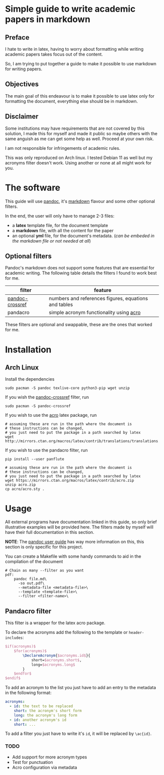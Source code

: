 # Simple guide to write academic papers in markdown

## Preface

I hate to write in latex, 
having to worry about formatting while writing academic papers takes focus out of the content.

So, I am trying to put together a guide to make it possible to use markdown for writing papers.

## Objectives

The main goal of this endeavour is to make it possible to use latex only for formatting the document, 
everything else should be in markdown.

## Disclaimer

Some institutions may have requirements that are not covered by this solution, 
I made this for myself and made it public so maybe others with the same anguish as me can get some help as well.
Proceed at your own risk.

I am not responsible for infringements of academic rules.

This was only reproduced on Arch linux.
I tested Debian 11 as well but my acronyms filter doesn't work. Using another or none at all might work for you. 

# The software

This guide will use [pandoc](https://pandoc.org/), it's [markdown](https://garrettgman.github.io/rmarkdown/authoring_pandoc_markdown.html) flavour
and some other optional filters.

In the end, the user will only have to manage 2-3 files:

- a **latex** template file, for the document template
- a **markdown** file, with all the content for the paper
- an optional **yml** file, for the document's metadata. (*can be embeded in the markdown file or not needed at all*)

## Optional filters

Pandoc's markdown does not support some features that are essential for academic writing. 
The following table details the filters I found to work best for me.

filter|feature
------|------
[pandoc-crossref](https://github.com/lierdakil/pandoc-crossref)|numbers and references figures, equations and tables
pandacro|simple acronym functionality using [acro](https://ctan.org/pkg/acro)

These filters are optional and swappable, these are the ones that worked for me.

# Installation

## Arch Linux

Install the dependencies
```shell
sudo pacman -S pandoc texlive-core python3-pip wget unzip
```

If you wish the [pandoc-crossref](https://github.com/lierdakil/pandoc-crossref) filter, run
```shell
sudo pacman -S pandoc-crossref
```

If you wish to use the [acro](https://ctan.org/pkg/acro) latex package, run
```shell
# assuming these are run in the path where the document is
# these instructions can be changed, 
# you just need to put the package in a path searched by latex
wget http://mirrors.ctan.org/macros/latex/contrib/translations/translations.sty
```

If you wish to use the pandacro filter, run
```shell
pip install --user panflute

# assuming these are run in the path where the document is
# these instructions can be changed, 
# you just need to put the package in a path searched by latex
wget https://mirrors.ctan.org/macros/latex/contrib/acro.zip
unzip acro.zip
cp acro/acro.sty .
```

# Usage

All external programs have documentation linked in this guide, so only brief illustrative examples will be provided here.
The filters made by myself will have their full documentation in this section.

**NOTE**: The [pandoc user guide](https://garrettgman.github.io/rmarkdown/authoring_pandoc_markdown.html) 
has way more information on this, this section is only specific for this project.

You can create a Makefile with some handy commands to aid in the compilation of the document

```shell
# Chain as many --filter as you want
pdf:
    pandoc file.md\
	  -so out.pdf\
	  --metadata-file <metadata-file>\
	  --template <template-file>\
	  --filter <filter-name>\
```

## Pandacro filter

This filter is a wrapper for the latex acro package.

To declare the acronyms add the following to the template or `header-includes`:

```tex
$if(acronyms)$
    $for(acronyms)$
        \DeclareAcronym{$acronyms.id$}{
            short=$acronyms.short$,
            long=$acronyms.long$
        }
    $endfor$
$endif$
```

To add an acronym to the list you just have to add an entry to the metadata in the following format:

```yml
acronyms:
  - id: the text to be replaced
    short: the acronym's short form
    long: the acronym's long form
  - id: another acronym's id
    short: ...
```

To add a filter you just have to write it's `id`, it will be replaced by `\ac{id}`.

### TODO

- Add support for more acronym types
- Test for punctuation
- Acro configuration via metadata